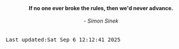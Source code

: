 
<div align="center"><b><span>If no one ever broke the rules, then we'd never advance.</span></b><br><br><i> - Simon Sinek</i></div>
<br><br><kbd>Last updated:Sat Sep  6 12:12:41 2025</kbd>